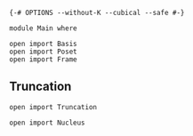 ```
{-# OPTIONS --without-K --cubical --safe #-}

module Main where

open import Basis
open import Poset
open import Frame
```

## Truncation

```
open import Truncation

open import Nucleus
```
